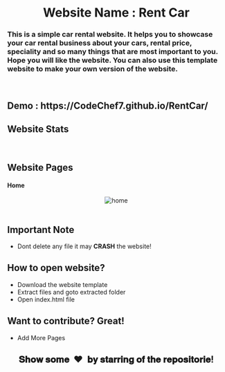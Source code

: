 <h1 align="center">Website Name :  Rent Car</h1>


<h3 align="left">This is a simple car rental website. It helps you to showcase your car rental business about your cars, rental price, speciality and so many things that are most important to you. Hope you will like the website. You can also use this template website to make your own version of the website. </h3>


<br>

<h2 align="left">Demo : https://CodeChef7.github.io/RentCar/</h2>

<h2 align="left">Website Stats</h2>
<br>

<h2 align="left">Website Pages</h2>

<h4 align="left">Home</h4>
<p align="center">
  <img alt="home" src = "https://github.com/CodeChef7/RentCar/blob/master/extra/rent.png">

<br>
<br>

<h2>Important Note</h2>

- Dont delete any file it may <b>CRASH</b> the website!


<h2>How to open website?</h2>

- Download the website template
- Extract files and goto extracted folder
- Open index.html file

<h2>Want to contribute? Great!</h2>

 - Add More Pages
 
 [//]: # "show some love paragraph"

<h2 align="center">𝐒𝐡𝐨𝐰 𝐬𝐨𝐦𝐞 &nbsp;❤️&nbsp; 𝐛𝐲 𝐬𝐭𝐚𝐫𝐫𝐢𝐧𝐠 𝐨𝐟 𝐭𝐡𝐞 𝐫𝐞𝐩𝐨𝐬𝐢𝐭𝐨𝐫𝐢𝐞!</h2>
